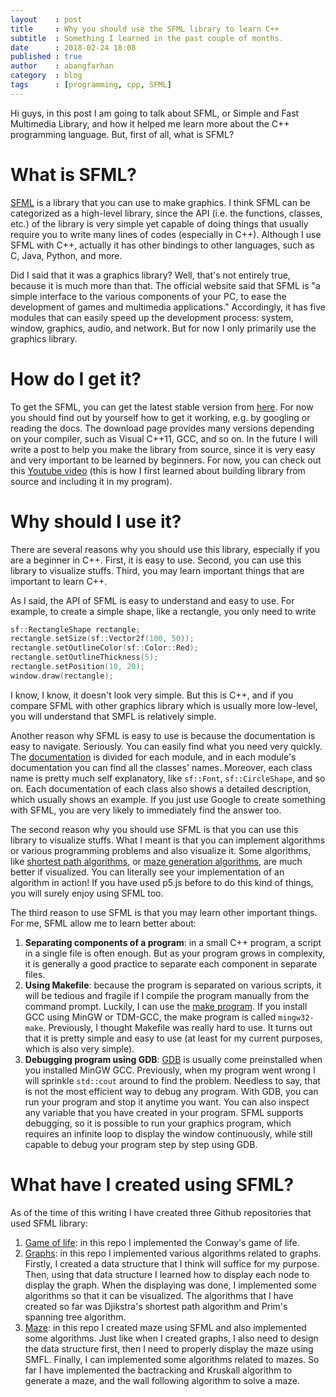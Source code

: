 ```yaml
---
layout    : post
title     : Why you should use the SFML library to learn C++
subtitle  : Something I learned in the past couple of months.
date      : 2018-02-24 18:08
published : true
author    : abangfarhan
category  : blog
tags      : [programming, cpp, SFML]
---
```


Hi guys, in this post I am going to talk about SFML, or Simple and Fast Multimedia Library, and how it helped me learn more about the C++ programming language. But, first of all, what is SFML?

# What is SFML?

[SFML](https://www.sfml-dev.org/) is a library that you can use to make graphics. I think SFML can be categorized as a high-level library, since the API (i.e. the functions, classes, etc.) of the library is very simple yet capable of doing things that usually require you to write many lines of codes (especially in C++). Although I use SFML with C++, actually it has other bindings to other languages, such as C, Java, Python, and more. 

Did I said that it was a graphics library? Well, that's not entirely true, because it is much more than that. The official website said that SFML is "a simple interface to the various components of your PC, to ease the development of games and multimedia applications." Accordingly, it has five modules that can easily speed up the development process: system, window, graphics, audio, and network. But for now I only primarily use the graphics library.

# How do I get it?

To get the SFML, you can get the latest stable version from [here](https://www.sfml-dev.org/download/sfml/2.4.2/). For now you should find out by yourself how to get it working, e.g. by googling or reading the docs. The download page provides many versions depending on your compiler, such as Visual C++11, GCC, and so on. In the future I will write a post to help you make the library from source, since it is very easy and very important to be learned by beginners. For now, you can check out this [Youtube video](https://www.youtube.com/watch?v=UM93glM0Fhs) (this is how I first learned about building library from source and including it in my program).

# Why should I use it?

There are several reasons why you should use this library, especially if you are a beginner in C++. First, it is easy to use. Second, you can use this library to visualize stuffs. Third, you may learn important things that are important to learn C++.

As I said, the API of SFML is easy to understand and easy to use. For example, to create a simple shape, like a rectangle, you only need to write

```cpp
sf::RectangleShape rectangle;
rectangle.setSize(sf::Vector2f(100, 50));
rectangle.setOutlineColor(sf::Color::Red);
rectangle.setOutlineThickness(5);
rectangle.setPosition(10, 20);
window.draw(rectangle);
```

I know, I know, it doesn't look very simple. But this is C++, and if you compare SFML with other graphics library which is usually more low-level, you will understand that SMFL is relatively simple.

Another reason why SFML is easy to use is because the documentation is easy to navigate. Seriously. You can easily find what you need very quickly. The [documentation](https://www.sfml-dev.org/documentation/2.4.2/modules.php) is divided for each module, and in each module's documentation you can find all the classes' names. Moreover, each class name is pretty much self explanatory, like `sf::Font`, `sf::CircleShape`, and so on. Each documentation of each class also shows a detailed description, which usually shows an example. If you just use Google to create something with SFML, you are very likely to immediately find the answer too.

The second reason why you should use SFML is that you can use this library to visualize stuffs. What I meant is that you can implement algorithms or various programming problems and also visualize it. Some algorithms, like [shortest path algorithms](https://en.wikipedia.org/wiki/Shortest_path_problem#Algorithms), or [maze generation algorithms](https://en.wikipedia.org/wiki/Maze_generation_algorithm), are much better if visualized. You can literally see your implementation of an algorithm in action! If you have used p5.js before to do this kind of things, you will surely enjoy using SFML too.

The third reason to use SFML is that you may learn other important things. For me, SFML allow me to learn better about:
1. **Separating components of a program**: in a small C++ program, a script in a single file is often enough. But as your program grows in complexity, it is generally a good practice to separate each component in separate files.
2. **Using Makefile**: because the program is separated on various scripts, it will be tedious and fragile if I compile the program manually from the command prompt. Luckily, I can use the [make program](https://www.gnu.org/software/make/). If you install GCC using MinGW or TDM-GCC, the make program is called `mingw32-make`. Previously, I thought Makefile was really hard to use. It turns out that it is pretty simple and easy to use (at least for my current purposes, which is also very simple).
3. **Debugging program using GDB**: [GDB](https://www.gnu.org/software/gdb/) is usually come preinstalled when you installed MinGW GCC. Previously, when my program went wrong I will sprinkle `std::cout` around to find the problem. Needless to say, that is not the most efficient way to debug any program. With GDB, you can run your program and stop it anytime you want. You can also inspect any variable that you have created in your program. SFML supports debugging, so it is possible to run your graphics program, which requires an infinite loop to display the window continuously, while still capable to debug your program step by step using GDB.

# What have I created using SFML?

As of the time of this writing I have created three Github repositories that used SFML library:

1. [Game of life](https://github.com/abangfarhan/game-of-life-sfml): in this repo I implemented the Conway's game of life.
2. [Graphs](https://github.com/abangfarhan/graph-sfml): in this repo I implemented various algorithms related to graphs. Firstly, I created a data structure that I think will suffice for my purpose. Then, using that data structure I learned how to display each node to display the graph. When the displaying was done, I implemented some algorithms so that it can be visualized. The algorithms that I have created so far was Djikstra's shortest path algorithm and Prim's spanning tree algorithm.
3. [Maze](https://github.com/abangfarhan/maze-sfml): in this repo I created maze using SFML and also implemented some algorithms. Just like when I created graphs, I also need to design the data structure first, then I need to properly display the maze using SMFL. Finally, I can implemented some algorithms related to mazes. So far I have implemented the bactracking and Kruskall algorithm to generate a maze, and the wall following algorithm to solve a maze.
